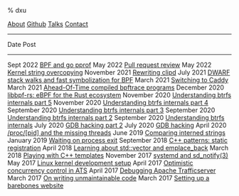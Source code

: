 % dxu

[About](about.html)
[Github](https://github.com/danobi)
[Talks](talks.html)
[Contact](mailto:dxu@[this-website-url])

---

Date                  Post
------------------    ------------------
Sept 2022             [BPF and go pprof](bpf-go-pprof.html)
May 2022              [Pull request review](prr.html)
May 2022              [Kernel string overcopying](string-overcopy.html)
November 2021         [Rewriting clipd](clipd.html)
July 2021             [DWARF stack walks and fast symbolization for BPF](stack-symbolize.html)
March 2021            [Switching to Caddy](caddy.html)
March 2021            [Ahead-Of-Time compiled bpftrace programs](aot-bpftrace.html)
December 2020         [libbpf-rs: eBPF for the Rust ecosystem](libbpf-rs.html)
November 2020         [Understanding btrfs internals part 5](btrfs-internals-5.html)
November 2020         [Understanding btrfs internals part 4](btrfs-internals-4.html)
September 2020        [Understanding btrfs internals part 3](btrfs-internals-3.html)
September 2020        [Understanding btrfs internals part 2](btrfs-internals-2.html)
September 2020        [Understanding btrfs internals](btrfs-internals.html)
July 2020             [GDB hacking part 2](gdb-hacking-2.html)
July 2020             [GDB hacking](gdb-hacking.html)
April 2020            [/proc/[pid] and the missing threads](proc-threads.html)
June 2019             [Comparing interned strings](interned-strings.html)
January 2019          [Waiting on process exit](wait-pid.html)
September 2018        [C++ patterns: static registration](cpp-static-registration.html)
April 2018            [Learning about std::vector and emplace_back](cpp-emplace.html)
March 2018            [Playing with C++ templates](cpp-templates.html)
November 2017         [systemd and sd_notify(3)](systemd-sdnotify.html)
May 2017              [Linux kernel development setup](kernel-development-setup.html)
April 2017            [Optimistic concurrency control in ATS](optimistic-concurrency.html)
April 2017            [Debugging Apache Trafficserver](ats-logging-race-condition.html)
March 2017            [On writing unmaintainable code](writing-unmaintainable-code.html)
March 2017            [Setting up a barebones website](barebones-website.html)
